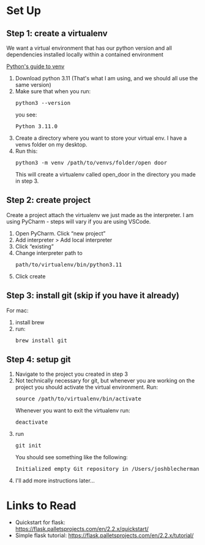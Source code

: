 # Set Up 

## Step 1: create a virtualenv 

We want a virtual environment that has our python version and all dependencies installed locally within a contained environment

<a href="https://docs.python.org/3/library/venv.html">Python's guide to venv</a>
<ol> 
    <li>Download python 3.11 (That's what I am using, and we should all use the same version)</li>
    <li>Make sure that when you run:<pre>python3 --version</pre>
    you see:
    <pre>Python 3.11.0</pre></li>
    <li>Create a directory where you want to store your virtual env. I have a venvs folder on my desktop.</li>
    <li>Run this:<pre>python3 -m venv /path/to/venvs/folder/open_door</pre></li>
    This will create a virtualenv called open_door in the directory you made in step 3.
</ol>

## Step 2: create project 

Create a project attach the virtualenv we just made as the interpreter. I am using PyCharm - steps will vary if you are using VSCode.

<ol>
    <li>Open PyCharm. Click “new project”</li>
    <li>Add interpreter > Add local interpreter</li> 
    <li>Click “existing”</li>
    <li>Change interpreter path to <pre>path/to/virtualenv/bin/python3.11</pre>
</li>
    <li>Click create</li>
</ol>

## Step 3: install git (skip if you have it already)

For mac:
<ol>
    <li>install brew</li> 
    <li>run: <pre>brew install git</pre></li>
</ol>

## Step 4: setup git 
<ol>
    <li>Navigate to the project you created in step 3</li>
    <li>Not technically necessary for git, but whenever you are working on the project you should activate the virtual environment. Run: <pre>source /path/to/virtualenv/bin/activate</pre>
    Whenever you want to exit the virtualenv run: 
    <pre>deactivate</pre>
    </li>
    <li>run <pre>git init</pre> You should see something like the following: 
    <pre>Initialized empty Git repository in /Users/joshblecherman/Desktop/projects/open_door/.git/</pre></li> 
    <li>I'll add more instructions later...</li>
</ol>


# Links to Read

* Quickstart for flask: https://flask.palletsprojects.com/en/2.2.x/quickstart/  
* Simple flask tutorial: https://flask.palletsprojects.com/en/2.2.x/tutorial/ 

